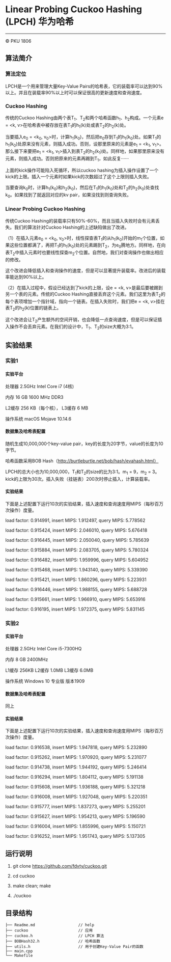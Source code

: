 # Linear Probing Cuckoo Hashing (LPCH) 华为哈希

---

© PKU 1806

## 算法简介

### 算法定位

LPCH是一个用来管理大量Key-Value Pairs的哈希表，它的装载率可以达到90%以上。并且在装载率90%以上时可以保证很高的更新速度和查询速度。

### Cuckoo Hashing

传统的Cuckoo Hashing由两个表T<sub>1</sub>、T<sub>2</sub>和两个哈希函数h<sub>1</sub>、h<sub>2</sub>构成。一个元素e = <k, v>在哈希表中被存放在表T<sub>1</sub>的h<sub>1</sub>(k)处或表T<sub>2</sub>的h<sub>2</sub>(k)处。

当要插入e<sub>0</sub> = <k<sub>0</sub>, v<sub>0</sub>>时，计算h<sub>1</sub>(k<sub>0</sub>)，然后把e<sub>0</sub>存到T<sub>1</sub>的h<sub>1</sub>(k<sub>0</sub>)处。如果T<sub>1</sub>的h<sub>1</sub>(k<sub>0</sub>)处原来没有元素，则插入成功。否则，设那里原来的元素是e<sub>1</sub> = <k<sub>1</sub>, v<sub>1</sub>>。那么接下来要把e<sub>1</sub> = <k<sub>1</sub>, v<sub>1</sub>>插入到表T<sub>2</sub>的h<sub>2</sub>(k<sub>1</sub>)处。同样地，如果那里原来没有元素，则插入成功。否则把原来的元素再踢到T<sub>1</sub>，如此反复······

上面的kick操作可能陷入死循环，所以cuckoo hashing为插入操作设置了一个kick的上限。插入一个元素时如果kick的次数超过了这个上限则插入失败。

当要查询k<sub>0</sub>时，计算h<sub>1</sub>(k<sub>0</sub>)和h<sub>2</sub>(k<sub>0</sub>)，然后在T<sub>1</sub>的h<sub>1</sub>(k<sub>0</sub>)处和T<sub>2</sub>的h<sub>2</sub>(k<sub>0</sub>)处查找k<sub>0</sub>。如果找到了就返回对应的kv pair，如果没找到则查询失败。

### Linear Probing Cuckoo Hashing

传统Cuckoo Hashing的装载率只有50%-60%，而且当插入失败时会有元素丢失。我们的算法针对Cuckoo Hashing的上述缺陷做出了改进。

（1）在插入元素e<sub>0</sub> = <k<sub>0</sub>, v<sub>0</sub>>时，线性探查表T<sub>1</sub>的从h<sub>1</sub>(k<sub>0</sub>)开始的m<sub>1</sub>个位置，如果这些位置都满了，再把T<sub>1</sub>的h<sub>1</sub>(k<sub>0</sub>)处的元素踢到T<sub>2</sub>，为e<sub>0</sub>腾地方。同样地，在向表T<sub>2</sub>中插入元素时也要线性探查m<sub>2</sub>个位置。自然地，我们对查询操作也做出相应的修改。

这个改进会降低插入和查询操作的速度，但是可以显著提升装载率。改进后的装载率能达到90%以上。

（2）在插入过程中，假设已经达到了kick的上限，设e = <k, v>是最后要被踢到另一个表的元素。传统的Cuckoo Hashing直接丢弃这个元素。我们这里为表T<sub>2</sub>的每个表项增加一个指针域，指向一个链表。在插入失败时，我们把e = <k, v>挂在表T<sub>2</sub>的h<sub>2</sub>(k)位置的链表上。

这个改进会让T<sub>2</sub>产生额外的空间开销，也会降低一点查询速度，但是可以保证插入操作不会丢弃元素。在我们的设计中，T<sub>1</sub>、T<sub>2</sub>的size大概为3:1。


## 实验结果

### 实验1 

#### 实验平台

处理器 2.5GHz Intel Core i7 (4核)

内存 16 GB 1600 MHz DDR3

L2缓存 256 KB（每个核）， L3缓存 6 MB

操作系统 macOS Mojave 10.14.6

#### 数据集及哈希表配置

随机生成10,000,000个key-value pair，key的长度为20字节，value的长度为10字节。

哈希函数采用BOB Hash（http://burtleburtle.net/bob/hash/evahash.html）

LPCH的总大小也为10,000,000，T<sub>1</sub>和T<sub>2</sub>的size的比为3:1。m<sub>1</sub> = 9，m<sub>2</sub> = 3。kick的上限为30次。插入失败（挂链表）200次时停止插入，计算装载率。

#### 实验结果

下面是上述配置下运行10次的实验结果，插入速度和查询速度用MIPS（每秒百万次操作）度量。

load factor: 0.914991, insert MIPS: 1.912497, query MIPS: 5.778562

load factor: 0.915424, insert MIPS: 2.046010, query MIPS: 5.676418

load factor: 0.916445, insert MIPS: 2.050040, query MIPS: 5.785639

load factor: 0.915884, insert MIPS: 2.083705, query MIPS: 5.780324

load factor: 0.916482, insert MIPS: 1.959996, query MIPS: 5.604952

load factor: 0.915468, insert MIPS: 1.943140, query MIPS: 5.339390

load factor: 0.915421, insert MIPS: 1.860296, query MIPS: 5.223931

load factor: 0.916446, insert MIPS: 1.988155, query MIPS: 5.688728

load factor: 0.915661, insert MIPS: 1.966910, query MIPS: 5.653916

load factor: 0.916195, insert MIPS: 1.972375, query MIPS: 5.831145

### 实验2 

#### 实验平台

处理器 2.5GHz Intel Core i5-7300HQ

内存 8 GB 2400MHz

L1缓存 256KB L2缓存 1.0MB L3缓存 6.0MB

操作系统 Windows 10 专业版 版本1909

#### 数据集及哈希表配置

同上

#### 实验结果

下面是上述配置下运行10次的实验结果，插入速度和查询速度用MIPS（每秒百万次操作）度量。

load factor: 0.916538, insert MIPS: 1.947818, query MIPS: 5.232890

load factor: 0.915262, insert MIPS: 1.970920, query MIPS: 5.231077

load factor: 0.914738, insert MIPS: 1.944192, query MIPS: 5.246414

load factor: 0.916294, insert MIPS: 1.804112, query MIPS: 5.191138

load factor: 0.915608, insert MIPS: 1.936188, query MIPS: 5.321218

load factor: 0.916008, insert MIPS: 1.927048, query MIPS: 5.220351

load factor: 0.915777, insert MIPS: 1.837273, query MIPS: 5.255201

load factor: 0.915627, insert MIPS: 1.954213, query MIPS: 5.196590

load factor: 0.916004, insert MIPS: 1.855996, query MIPS: 5.150721

load factor: 0.916252, insert MIPS: 1.951743, query MIPS: 5.137305

## 运行说明

1. git clone https://github.com/fdvty/cuckoo.git

2. cd cuckoo

3. make clean; make

4. ./cuckoo


## 目录结构
```
├── Readme.md                   // help
├── cuckoo                      // 应用
├── cuckoo.h                    // LPCH 算法
├── BOBHash32.h                 // 哈希函数
├── utils.h                     // 用于创建Key-Value Pair的函数
├── main.cpp
└── Makefile
```





